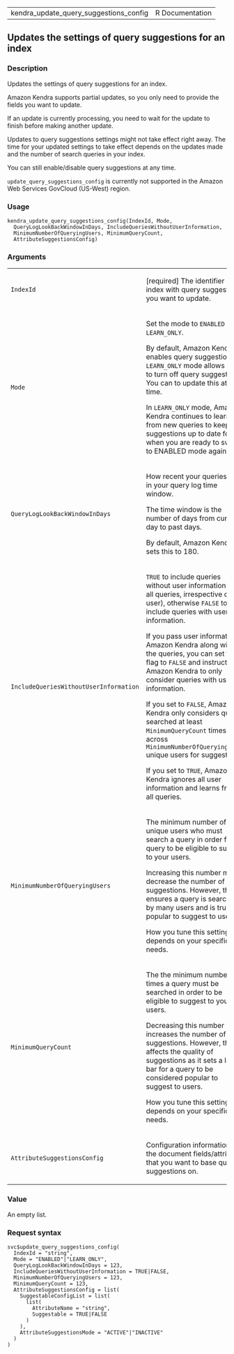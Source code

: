 <table style="width: 100%;">
<tbody>
<tr class="odd">
<td>kendra_update_query_suggestions_config</td>
<td style="text-align: right;">R Documentation</td>
</tr>
</tbody>
</table>

## Updates the settings of query suggestions for an index

### Description

Updates the settings of query suggestions for an index.

Amazon Kendra supports partial updates, so you only need to provide the
fields you want to update.

If an update is currently processing, you need to wait for the update to
finish before making another update.

Updates to query suggestions settings might not take effect right away.
The time for your updated settings to take effect depends on the updates
made and the number of search queries in your index.

You can still enable/disable query suggestions at any time.

`update_query_suggestions_config` is currently not supported in the
Amazon Web Services GovCloud (US-West) region.

### Usage

    kendra_update_query_suggestions_config(IndexId, Mode,
      QueryLogLookBackWindowInDays, IncludeQueriesWithoutUserInformation,
      MinimumNumberOfQueryingUsers, MinimumQueryCount,
      AttributeSuggestionsConfig)

### Arguments

<table>
<colgroup>
<col style="width: 35%" />
<col style="width: 65%" />
</colgroup>
<tbody>
<tr class="odd">
<td><code
id="kendra_update_query_suggestions_config_:_IndexId">IndexId</code></td>
<td><p>[required] The identifier of the index with query suggestions you
want to update.</p></td>
</tr>
<tr class="even">
<td><code
id="kendra_update_query_suggestions_config_:_Mode">Mode</code></td>
<td><p>Set the mode to <code>ENABLED</code> or
<code>LEARN_ONLY</code>.</p>
<p>By default, Amazon Kendra enables query suggestions.
<code>LEARN_ONLY</code> mode allows you to turn off query suggestions.
You can to update this at any time.</p>
<p>In <code>LEARN_ONLY</code> mode, Amazon Kendra continues to learn
from new queries to keep suggestions up to date for when you are ready
to switch to ENABLED mode again.</p></td>
</tr>
<tr class="odd">
<td><code
id="kendra_update_query_suggestions_config_:_QueryLogLookBackWindowInDays">QueryLogLookBackWindowInDays</code></td>
<td><p>How recent your queries are in your query log time window.</p>
<p>The time window is the number of days from current day to past
days.</p>
<p>By default, Amazon Kendra sets this to 180.</p></td>
</tr>
<tr class="even">
<td><code
id="kendra_update_query_suggestions_config_:_IncludeQueriesWithoutUserInformation">IncludeQueriesWithoutUserInformation</code></td>
<td><p><code>TRUE</code> to include queries without user information
(i.e. all queries, irrespective of the user), otherwise
<code>FALSE</code> to only include queries with user information.</p>
<p>If you pass user information to Amazon Kendra along with the queries,
you can set this flag to <code>FALSE</code> and instruct Amazon Kendra
to only consider queries with user information.</p>
<p>If you set to <code>FALSE</code>, Amazon Kendra only considers
queries searched at least <code>MinimumQueryCount</code> times across
<code>MinimumNumberOfQueryingUsers</code> unique users for
suggestions.</p>
<p>If you set to <code>TRUE</code>, Amazon Kendra ignores all user
information and learns from all queries.</p></td>
</tr>
<tr class="odd">
<td><code
id="kendra_update_query_suggestions_config_:_MinimumNumberOfQueryingUsers">MinimumNumberOfQueryingUsers</code></td>
<td><p>The minimum number of unique users who must search a query in
order for the query to be eligible to suggest to your users.</p>
<p>Increasing this number might decrease the number of suggestions.
However, this ensures a query is searched by many users and is truly
popular to suggest to users.</p>
<p>How you tune this setting depends on your specific needs.</p></td>
</tr>
<tr class="even">
<td><code
id="kendra_update_query_suggestions_config_:_MinimumQueryCount">MinimumQueryCount</code></td>
<td><p>The the minimum number of times a query must be searched in order
to be eligible to suggest to your users.</p>
<p>Decreasing this number increases the number of suggestions. However,
this affects the quality of suggestions as it sets a low bar for a query
to be considered popular to suggest to users.</p>
<p>How you tune this setting depends on your specific needs.</p></td>
</tr>
<tr class="odd">
<td><code
id="kendra_update_query_suggestions_config_:_AttributeSuggestionsConfig">AttributeSuggestionsConfig</code></td>
<td><p>Configuration information for the document fields/attributes that
you want to base query suggestions on.</p></td>
</tr>
</tbody>
</table>

### Value

An empty list.

### Request syntax

    svc$update_query_suggestions_config(
      IndexId = "string",
      Mode = "ENABLED"|"LEARN_ONLY",
      QueryLogLookBackWindowInDays = 123,
      IncludeQueriesWithoutUserInformation = TRUE|FALSE,
      MinimumNumberOfQueryingUsers = 123,
      MinimumQueryCount = 123,
      AttributeSuggestionsConfig = list(
        SuggestableConfigList = list(
          list(
            AttributeName = "string",
            Suggestable = TRUE|FALSE
          )
        ),
        AttributeSuggestionsMode = "ACTIVE"|"INACTIVE"
      )
    )

